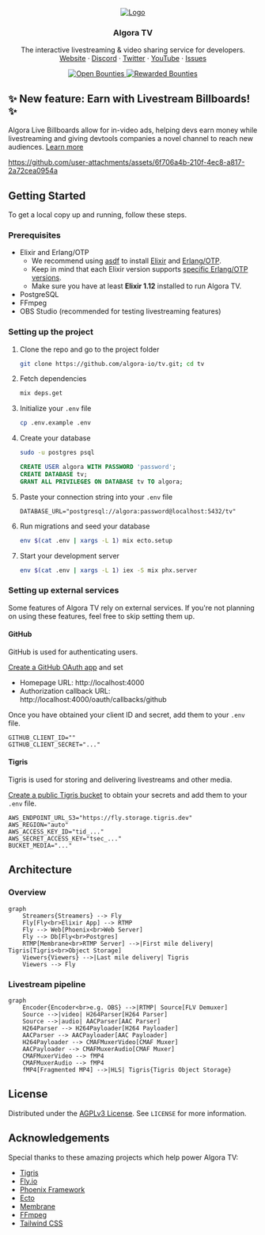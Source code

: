 <!-- PROJECT LOGO -->
<p align="center">
  <a href="https://github.com/algora-io/tv">
   <img src="https://user-images.githubusercontent.com/17045339/231901505-2936b331-3716-4418-9386-4a5d9cb694ba.svg" alt="Logo">
  </a>

  <h3 align="center">Algora TV</h3>

  <p align="center">
    The interactive livestreaming & video sharing service for developers.
    <br />
    <a href="https://tv.algora.io">Website</a>
    ·
    <a href="https://algora.io/discord">Discord</a>
    ·
    <a href="https://twitter.com/algoraio">Twitter</a>
    ·
    <a href="https://www.youtube.com/@algora-io">YouTube</a>
    ·
    <a href="https://github.com/algora-io/tv/issues">Issues</a>
  </p>
  
  <p align="center">
    <a href="https://console.algora.io/org/algora/bounties?status=open">
      <img src="https://img.shields.io/endpoint?url=https%3A%2F%2Fconsole.algora.io%2Fapi%2Fshields%2Falgora%2Fbounties%3Fstatus%3Dopen" alt="Open Bounties">
    </a>
    <a href="https://console.algora.io/org/algora/bounties?status=completed">
      <img src="https://img.shields.io/endpoint?url=https%3A%2F%2Fconsole.algora.io%2Fapi%2Fshields%2Falgora%2Fbounties%3Fstatus%3Dcompleted" alt="Rewarded Bounties">
    </a>
  </p>
</p>

## ✨ New feature: Earn with Livestream Billboards! ✨

Algora Live Billboards allow for in-video ads, helping devs earn money while livestreaming and giving devtools companies a novel channel to reach new audiences. [Learn more](https://tv.algora.io/partner)

https://github.com/user-attachments/assets/6f706a4b-210f-4ec8-a817-2a72cea0954a

<!-- GETTING STARTED -->

## Getting Started

To get a local copy up and running, follow these steps.

### Prerequisites

- Elixir and Erlang/OTP
  - We recommend using [asdf](https://github.com/asdf-vm/asdf) to install [Elixir](https://github.com/asdf-vm/asdf-elixir) and [Erlang/OTP](https://github.com/asdf-vm/asdf-erlang).
  - Keep in mind that each Elixir version supports [specific Erlang/OTP versions](https://hexdocs.pm/elixir/compatibility-and-deprecations.html#between-elixir-and-erlang-otp).
  - Make sure you have at least **Elixir 1.12** installed to run Algora TV.
- PostgreSQL
- FFmpeg
- OBS Studio (recommended for testing livestreaming features)

### Setting up the project

1. Clone the repo and go to the project folder

   ```sh
   git clone https://github.com/algora-io/tv.git; cd tv
   ```

2. Fetch dependencies

   ```sh
   mix deps.get
   ```

3. Initialize your `.env` file

   ```sh
   cp .env.example .env
   ```

4. Create your database

   ```sh
   sudo -u postgres psql
   ```

   ```sql
   CREATE USER algora WITH PASSWORD 'password';
   CREATE DATABASE tv;
   GRANT ALL PRIVILEGES ON DATABASE tv TO algora;
   ```

5. Paste your connection string into your `.env` file

   ```env
   DATABASE_URL="postgresql://algora:password@localhost:5432/tv"
   ```

6. Run migrations and seed your database

   ```sh
   env $(cat .env | xargs -L 1) mix ecto.setup
   ```

7. Start your development server

   ```sh
   env $(cat .env | xargs -L 1) iex -S mix phx.server
   ```

### Setting up external services

Some features of Algora TV rely on external services. If you're not planning on using these features, feel free to skip setting them up.

#### GitHub

GitHub is used for authenticating users.

[Create a GitHub OAuth app](https://github.com/settings/applications/new) and set

- Homepage URL: http://localhost:4000
- Authorization callback URL: http://localhost:4000/oauth/callbacks/github

Once you have obtained your client ID and secret, add them to your `.env` file.

```env
GITHUB_CLIENT_ID=""
GITHUB_CLIENT_SECRET="..."
```

#### Tigris

Tigris is used for storing and delivering livestreams and other media.

[Create a public Tigris bucket](https://console.tigris.dev/) to obtain your secrets and add them to your `.env` file.

```env
AWS_ENDPOINT_URL_S3="https://fly.storage.tigris.dev"
AWS_REGION="auto"
AWS_ACCESS_KEY_ID="tid_..."
AWS_SECRET_ACCESS_KEY="tsec_..."
BUCKET_MEDIA="..."
```

<!-- ARCHITECTURE -->

## Architecture

### Overview

```mermaid
graph
    Streamers{Streamers} --> Fly
    Fly[Fly<br>Elixir App] --> RTMP
    Fly --> Web[Phoenix<br>Web Server]
    Fly --> Db[Fly<br>Postgres]
    RTMP[Membrane<br>RTMP Server] -->|First mile delivery| Tigris[Tigris<br>Object Storage]
    Viewers{Viewers} -->|Last mile delivery| Tigris
    Viewers --> Fly
```

### Livestream pipeline

```mermaid
graph
    Encoder{Encoder<br>e.g. OBS} -->|RTMP| Source[FLV Demuxer]
    Source -->|video| H264Parser[H264 Parser]
    Source -->|audio| AACParser[AAC Parser]
    H264Parser --> H264Payloader[H264 Payloader]
    AACParser --> AACPayloader[AAC Payloader]
    H264Payloader --> CMAFMuxerVideo[CMAF Muxer]
    AACPayloader --> CMAFMuxerAudio[CMAF Muxer]
    CMAFMuxerVideo --> fMP4
    CMAFMuxerAudio --> fMP4
    fMP4[Fragmented MP4] -->|HLS| Tigris{Tigris Object Storage}
```

<!-- LICENSE -->

## License

Distributed under the [AGPLv3 License](https://github.com/algora-io/tv/blob/main/LICENSE). See `LICENSE` for more information.

<!-- ACKNOWLEDGEMENTS -->

## Acknowledgements

Special thanks to these amazing projects which help power Algora TV:

- [Tigris](https://www.tigrisdata.com/)
- [Fly.io](https://fly.io/)
- [Phoenix Framework](https://www.phoenixframework.org/)
- [Ecto](https://github.com/elixir-ecto/ecto)
- [Membrane](https://membrane.stream/)
- [FFmpeg](https://ffmpeg.org/)
- [Tailwind CSS](https://tailwindcss.com/)
